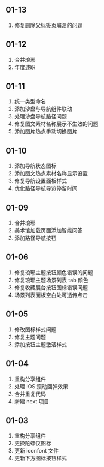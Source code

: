 ## 01-13

1. 修复删除父标签页崩溃的问题

## 01-12

1. 合并琅琊
2. 年度述职

## 01-11

1. 统一类型命名
2. 添加沙盘与导航组件联动
3. 处理沙盘导航路径问题
4. 修复图文素材名称展示不生效的问题
5. 添加图片热点手动切换图片

## 01-10

1. 添加导航状态图标
2. 添加图文热点素材名称显示设置
3. 修复导航设置面板样式
4. 优化路径导航导览停留时间

## 01-09

1. 合并琅琊
2. 美术馆加载页面添加智能问答
3. 添加路径导航按钮

## 01-06

1. 修复琅琊主题按钮颜色错误的问题
2. 修复琅琊主题场景列表 tab 颜色
3. 修复收藏展台按钮图标错误问题
4. 场景列表面板空白处可透传点击

## 01-05

1. 修改图标样式问题
2. 修复主题问题
3. 添加按钮主题激活样式

## 01-04

1. 重构分享组件
2. 处理 IOS 滚动回弹效果
3. 合并重复代码
4. 新建 next 项目

## 01-03

1. 重构分享组件
2. 更换陀螺仪图标
3. 更新 iconfont 文件
4. 更新下方图标按钮样式